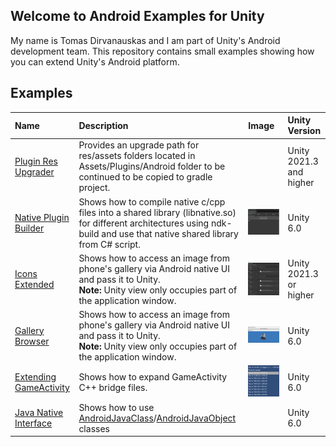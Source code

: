 ## Welcome to Android Examples for Unity

My name is Tomas Dirvanauskas and I am part of Unity's Android development team. This repository contains small examples showing how you can extend Unity's Android platform.

## Examples

| **Name**    | **Description** | **Image** | **Unity Version** |
| :--- | :--- | :--- | :--- |
| [Plugin Res Upgrader](/PluginUpgrader/README.md) | Provides an upgrade path for res/assets folders located in Assets/Plugins/Android folder to be continued to be copied to gradle project. | | Unity 2021.3 and higher |
| [Native Plugin Builder](/NativePluginBuilder/README.md) | Shows how to compile native c/cpp files into a shared library (libnative.so) for different architectures using ndk-build and use that native shared library from C# script. | ![](NativePluginBuilder/Docs/img/native_plugin_builder.png) | Unity 6.0 |
| [Icons Extended](/IconsExtended/README.md) | Shows how to access an image from phone's gallery via Android native UI and pass it to Unity.<br>**Note:** Unity view only occupies part of the application window. |  ![](IconsExtended/Docs/img/icons.png) | Unity 2021.3 or higher |
| [Gallery Browser](/GalleryBrowser/README.md) | Shows how to access an image from phone's gallery via Android native UI and pass it to Unity.<br>**Note:** Unity view only occupies part of the application window. |  ![](GalleryBrowser/Docs/img/gallery_browser_index.png) | Unity 6.0 |
| [Extending GameActivity](/GameActivityExpandingBridge/README.md) | Shows how to expand GameActivity C++ bridge files. | ![](GameActivityExpandingBridge/Docs/img/gameactivity_bridge.png)  | Unity 6.0 |
| [Java Native Interface](/JavaNativeInterface/README.md) | Shows how to use [AndroidJavaClass](https://docs.unity3d.com/ScriptReference/AndroidJavaClass.html)/[AndroidJavaObject](https://docs.unity3d.com/ScriptReference/AndroidJavaObject.html) classes||Unity 6.0 |